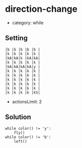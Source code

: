 # direction-change

- category: while

## Setting

```
|b |b |b |b |b |
|k |k |k |k |k |
|kA|kA|k |kA|kA|
|k |k |k |k |k |
|kA|kA|kA|kA|y |
|k |k |k |k |k |
|k |k |k |k |k |
|k |k |k |k |k |
|k |k |k |k |k |
|k |k |k |k |k |
|k |k |k |k |kS|
```

- actionsLimit: 2

## Solution

```
while color() != 'y':
    fly()
while color() != 'b':
    left()
```
